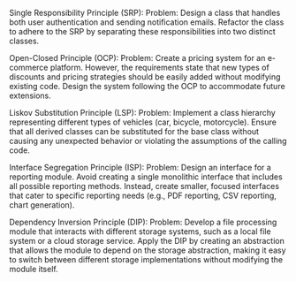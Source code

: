 Single Responsibility Principle (SRP):
Problem: Design a class that handles both user authentication and sending notification emails. 
Refactor the class to adhere to the SRP by separating these responsibilities into two distinct classes.

Open-Closed Principle (OCP):
Problem: Create a pricing system for an e-commerce platform. 
However, the requirements state that new types of discounts and pricing strategies should be easily added without 
modifying existing code. 
Design the system following the OCP to accommodate future extensions.

Liskov Substitution Principle (LSP):
Problem: Implement a class hierarchy representing different types of vehicles (car, bicycle, motorcycle). 
Ensure that all derived classes can be substituted for the base class without causing any unexpected behavior or 
violating the assumptions of the calling code.

Interface Segregation Principle (ISP):
Problem: Design an interface for a reporting module. 
Avoid creating a single monolithic interface that includes all possible reporting methods. Instead, create smaller, 
focused interfaces that cater to specific reporting needs (e.g., PDF reporting, CSV reporting, chart generation).

Dependency Inversion Principle (DIP):
Problem: Develop a file processing module that interacts with different storage systems, such as a local file system or 
a cloud storage service. Apply the DIP by creating an abstraction that allows the module to depend on the storage 
abstraction, making it easy to switch between different storage implementations without modifying the module itself.